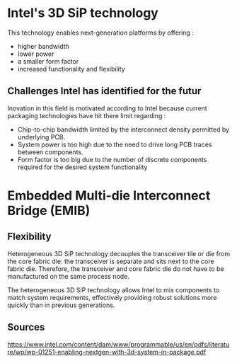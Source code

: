 # Intel's 3D SiP technology 

This technology enables next-generation platforms by offering : 
- higher bandwidth
- lower power
- a smaller form factor
-  increased functionality and flexibility

## Challenges Intel has identified for the futur

Inovation in this field is motivated according to Intel because current packaging technologies have hit there limit regarding : 
- Chip-to-chip bandwidth limited by the interconnect density permitted by underlying PCB. 
- System power is too high due to the need to drive long PCB traces between components.
- Form factor is too big due to the number of discrete components required for the desired system functionality

# Embedded Multi-die Interconnect Bridge (EMIB)

## Flexibility 

Heterogeneous 3D SiP technology decouples the transceiver 
tile or die from the core fabric die: the transceiver is separate 
and sits next to the core fabric die. Therefore, the transceiver 
and core fabric die do not have to be manufactured on 
the same process node. 

The heterogeneous 3D SiP technology allows Intel to mix 
components to match system requirements, effectively 
providing robust solutions more quickly than in previous 
generations. 

## Sources 

https://www.intel.com/content/dam/www/programmable/us/en/pdfs/literature/wp/wp-01251-enabling-nextgen-with-3d-system-in-package.pdf
